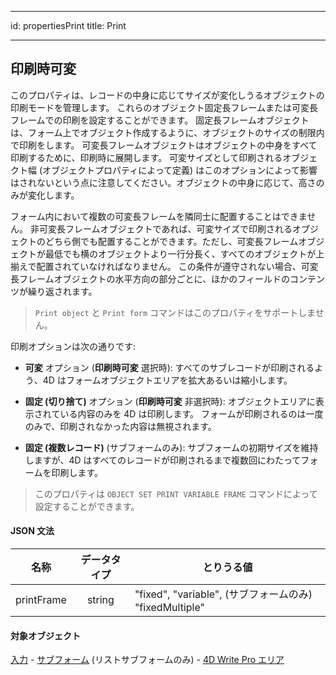 - - -
id: propertiesPrint title: Print
- - -

## 印刷時可変

このプロパティは、レコードの中身に応じてサイズが変化しうるオブジェクトの印刷モードを管理します。 これらのオブジェクト固定長フレームまたは可変長フレームでの印刷を設定することができます。 固定長フレームオブジェクトは、フォーム上でオブジェクト作成するように、オブジェクトのサイズの制限内で印刷をします。 可変長フレームオブジェクトはオブジェクトの中身をすべて印刷するために、印刷時に展開します。 可変サイズとして印刷されるオブジェクト幅 (オブジェクトプロパティによって定義) はこのオプションによって影響はされないという点に注意してください。オブジェクトの中身に応じて、高さのみが変化します。

フォーム内において複数の可変長フレームを隣同士に配置することはできません。 非可変長フレームオブジェクトであれば、可変サイズで印刷されるオブジェクトのどちら側でも配置することができます。ただし、可変長フレームオブジェクトが最低でも横のオブジェクトより一行分長く、すべてのオブジェクトが上揃えで配置されていなければなりません。 この条件が遵守されない場合、可変長フレームオブジェクトの水平方向の部分ごとに、ほかのフィールドのコンテンツが繰り返されます。

> `Print object` と `Print form` コマンドはこのプロパティをサポートしません。

印刷オプションは次の通りです:

- **可変** オプション (**印刷時可変** 選択時): すべてのサブレコードが印刷されるよう、4D はフォームオブジェクトエリアを拡大あるいは縮小します。

- **固定 (切り捨て)** オプション (**印刷時可変** 非選択時): オブジェクトエリアに表示されている内容のみを 4D は印刷します。 フォームが印刷されるのは一度のみで、印刷されなかった内容は無視されます。

- **固定 (複数レコード)** (サブフォームのみ): サブフォームの初期サイズを維持しますが、4D はすべてのレコードが印刷されるまで複数回にわたってフォームを印刷します。

> このプロパティは `OBJECT SET PRINT VARIABLE FRAME` コマンドによって設定することができます。

#### JSON 文法

|     名称     | データタイプ | とりうる値                                           |
|:----------:|:------:| ----------------------------------------------- |
| printFrame | string | "fixed", "variable", (サブフォームのみ) "fixedMultiple" |

#### 対象オブジェクト

[入力](input_overview.md) - [サブフォーム](subform_overview.md) (リストサブフォームのみ) - [4D Write Pro エリア](writeProArea_overview.md)
